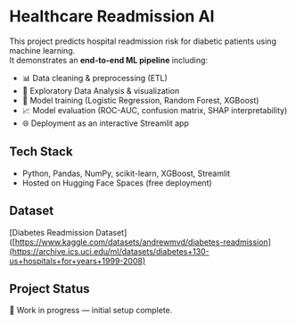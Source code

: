 # Healthcare Readmission AI

This project predicts hospital readmission risk for diabetic patients using machine learning.  
It demonstrates an **end-to-end ML pipeline** including:

- 📊 Data cleaning & preprocessing (ETL)  
- 🔎 Exploratory Data Analysis & visualization  
- 🤖 Model training (Logistic Regression, Random Forest, XGBoost)  
- 📈 Model evaluation (ROC-AUC, confusion matrix, SHAP interpretability)  
- 🌐 Deployment as an interactive Streamlit app  

## Tech Stack
- Python, Pandas, NumPy, scikit-learn, XGBoost, Streamlit
- Hosted on Hugging Face Spaces (free deployment)

## Dataset
[Diabetes Readmission Dataset]([https://www.kaggle.com/datasets/andrewmvd/diabetes-readmission](https://archive.ics.uci.edu/ml/datasets/diabetes+130-us+hospitals+for+years+1999-2008)

## Project Status
🚧 Work in progress — initial setup complete.
